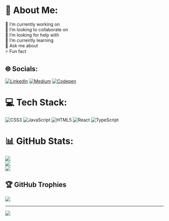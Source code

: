 # 💫 About Me:
🔭 I’m currently working on<br>👯 I’m looking to collaborate on<br>🤝 I’m looking for help with<br>🌱 I’m currently learning<br>💬 Ask me about<br>⚡ Fun fact


## 🌐 Socials:
[![LinkedIn](https://img.shields.io/badge/LinkedIn-%230077B5.svg?logo=linkedin&logoColor=white)](https://linkedin.com/in/caglaaslantas) [![Medium](https://img.shields.io/badge/Medium-12100E?logo=medium&logoColor=white)](https://medium.com/@cagla.aslantas1) [![Codepen](https://img.shields.io/badge/Codepen-000000?style=for-the-badge&logo=codepen&logoColor=white)](https://codepen.io/aslantas1) 

# 💻 Tech Stack:
![CSS3](https://img.shields.io/badge/css3-%231572B6.svg?style=for-the-badge&logo=css3&logoColor=white) ![JavaScript](https://img.shields.io/badge/javascript-%23323330.svg?style=for-the-badge&logo=javascript&logoColor=%23F7DF1E) ![HTML5](https://img.shields.io/badge/html5-%23E34F26.svg?style=for-the-badge&logo=html5&logoColor=white) ![React](https://img.shields.io/badge/react-%2320232a.svg?style=for-the-badge&logo=react&logoColor=%2361DAFB) ![TypeScript](https://img.shields.io/badge/typescript-%23007ACC.svg?style=for-the-badge&logo=typescript&logoColor=white)
# 📊 GitHub Stats:
![](https://github-readme-stats.vercel.app/api?username=Caslantas&theme=dark&hide_border=false&include_all_commits=true&count_private=true)<br/>
![](https://github-readme-streak-stats.herokuapp.com/?user=Caslantas&theme=dark&hide_border=false)<br/>
![](https://github-readme-stats.vercel.app/api/top-langs/?username=Caslantas&theme=dark&hide_border=false&include_all_commits=true&count_private=true&layout=compact)

## 🏆 GitHub Trophies
![](https://github-profile-trophy.vercel.app/?username=Caslantas&theme=flat&no-frame=false&no-bg=false&margin-w=4)

---
[![](https://visitcount.itsvg.in/api?id=Caslantas&icon=0&color=0)](https://visitcount.itsvg.in)

<!-- Proudly created with GPRM ( https://gprm.itsvg.in ) -->
